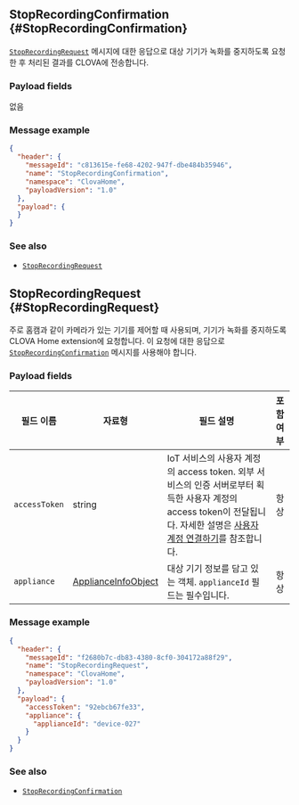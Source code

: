 ## StopRecordingConfirmation {#StopRecordingConfirmation}
[`StopRecordingRequest`](#StopRecordingRequest) 메시지에 대한 응답으로 대상 기기가 녹화를 중지하도록 요청한 후 처리된 결과를 CLOVA에 전송합니다.

### Payload fields

없음

### Message example

```json
{
  "header": {
    "messageId": "c813615e-fe68-4202-947f-dbe484b35946",
    "name": "StopRecordingConfirmation",
    "namespace": "ClovaHome",
    "payloadVersion": "1.0"
  },
  "payload": {
  }
}
```

### See also
* [`StopRecordingRequest`](#StopRecordingRequest)

## StopRecordingRequest {#StopRecordingRequest}
주로 홈캠과 같이 카메라가 있는 기기를 제어할 때 사용되며, 기기가 녹화를 중지하도록 CLOVA Home extension에 요청합니다. 이 요청에 대한 응답으로 [`StopRecordingConfirmation`](#StopRecordingConfirmation) 메시지를 사용해야 합니다.

### Payload fields

| 필드 이름       | 자료형    | 필드 설명                     | 포함 여부 |
|---------------|---------|-----------------------------|:---------:|
| `accessToken`      | string                                  | IoT 서비스의 사용자 계정의 access token. 외부 서비스의 인증 서버로부터 획득한 사용자 계정의 access token이 전달됩니다. 자세한 설명은 [사용자 계정 연결하기](/Develop/Guides/Link_User_Account.md)를 참조합니다.                          | 항상    |
| `appliance`        | [ApplianceInfoObject](/Develop/References/ClovaHomeInterface/Shared_Objects.md#ApplianceInfoObject)     | 대상 기기 정보를 담고 있는 객체. `applianceId` 필드는 필수입니다.     | 항상    |

### Message example

```json
{
  "header": {
    "messageId": "f2680b7c-db83-4380-8cf0-304172a88f29",
    "name": "StopRecordingRequest",
    "namespace": "ClovaHome",
    "payloadVersion": "1.0"
  },
  "payload": {
    "accessToken": "92ebcb67fe33",
    "appliance": {
      "applianceId": "device-027"
    }
  }
}
```

### See also
* [`StopRecordingConfirmation`](#StopRecordingConfirmation)
